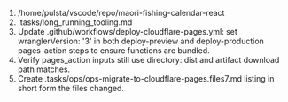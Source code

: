 1. /home/pulsta/vscode/repo/maori-fishing-calendar-react
2. .tasks/long_running_tooling.md
3. Update .github/workflows/deploy-cloudflare-pages.yml: set wranglerVersion: '3' in both deploy-preview and deploy-production pages-action steps to ensure functions are bundled.
4. Verify pages_action inputs still use directory: dist and artifact download path matches.
5. Create .tasks/ops/ops-migrate-to-cloudflare-pages.files7.md listing in short form the files changed.

